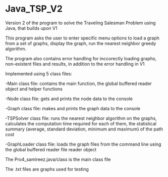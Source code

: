 # Java_TSP_V2
Version 2 of the program to solve the Traveling Salesman Problem using Java, that builds upon V1


This program asks the user to enter specific menu options to load a graph from a set of graphs, display the graph, run the nearest neighbor greedy algorithm.


The program also contains error handling for inccorectly loading graphs, non-existent files and results, in addition to the error handling in V1


Implemented using 5 class files:

-Main class file: contains the main function, the global buffered reader object and helper functions

-Node class file: gets and prints the node data to the console

-Graph class file: makes and prints the graph data to the console

-TSPSolver class file: runs the nearest neighbor algorithm on the graphs, calculates the computation time required for each of them, the statistical summary (average, standard deviation, minimum and maximum) of the path cost

-GraphLoader class file: loads the graph files from the command line using the global buffered reader file reader object

The Pro4_samireez.java/class is the main class file

The .txt files are graphs used for testing

